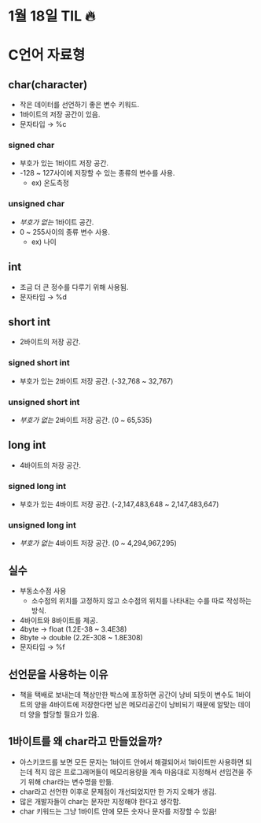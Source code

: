 # 1월 18일 TIL 🔥

# C언어 자료형

## char(character)



- 작은 데이터를 선언하기 좋은 변수 키워드.
- 1바이트의 저장 공간이 있음.
- 문자타입 → %c

### signed char

- 부호가 있는 1바이트 저장 공간.
- -128 ~ 127사이에 저장할 수 있는 종류의 변수를 사용.
    - ex) 온도측정

### unsigned char

- *부호가 없는* 1바이트 공간.
- 0 ~ 255사이의 종류 변수 사용.
    - ex) 나이

## int



- 조금 더 큰 정수를 다루기 위해 사용됨.
- 문자타입 → %d

## short int



- 2바이트의 저장 공간.

### signed short int

- 부호가 있는 2바이트 저장 공간. (-32,768 ~ 32,767)

### unsigned short int

- *부호가 없는* 2바이트 저장 공간. (0 ~ 65,535)

## long int



- 4바이트의 저장 공간.

### signed long int

- 부호가 있는 4바이트 저장 공간. (-2,147,483,648 ~ 2,147,483,647)

### unsigned long int

- *부호가 없는* 4바이트 저장 공간. (0 ~ 4,294,967,295)

## 실수



- 부동소수점 사용
    - 소수점의 위치를 고정하지 않고 소수점의 위치를 나타내는 수를 따로 작성하는 방식.
- 4바이트와 8바이트를 제공.
- 4byte → float (1.2E-38 ~ 3.4E38)
- 8byte → double (2.2E-308 ~ 1.8E308)
- 문자타입 → %f

## 선언문을 사용하는 이유



- 책을 택배로 보내는데 책상만한 박스에 포장하면 공간이 낭비 되듯이 변수도 1바이트의 양을 4바이트에 저장한다면 남은 메모리공간이 낭비되기 때문에 알맞는 데이터 양을 할당할 필요가 있음.

## 1바이트를 왜 char라고 만들었을까?



- 아스키코드를 보면 모든 문자는 1바이트 안에서 해결되어서 1바이트만 사용하면 되는데 적지 않은 프로그래머들이 메모리용량을 계속 마음대로 지정해서 선입견을 주기 위해 char라는 변수명을 만듦.
- char라고 선언한 이후로 문제점이 개선되었지만 한 가지 오해가 생김.
- 많은 개발자들이 char는 문자만 지정해야 한다고 생각함.
- char 키워드는 그냥 1바이트 안에 모든 숫자나 문자를 저장할 수 있음!